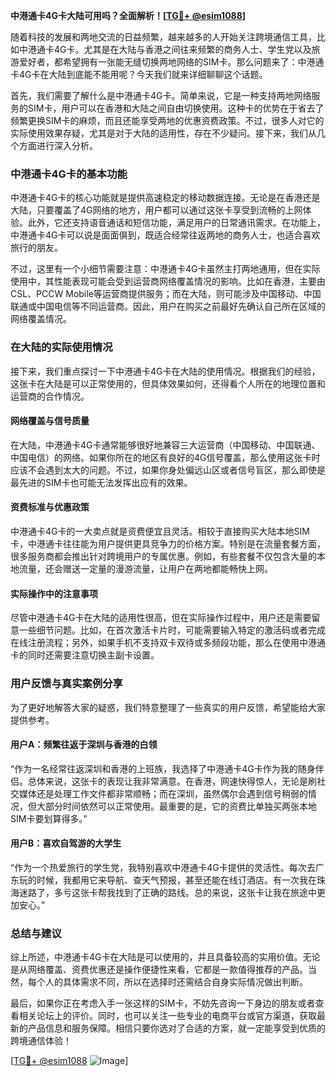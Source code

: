 **中港通卡4G卡大陆可用吗？全面解析！[[TG💪+ @esim1088](https://t.me/s/esim1088)]**

随着科技的发展和两地交流的日益频繁，越来越多的人开始关注跨境通信工具，比如中港通卡4G卡。尤其是在大陆与香港之间往来频繁的商务人士、学生党以及旅游爱好者，都希望拥有一张能无缝切换两地网络的SIM卡。那么问题来了：中港通卡4G卡在大陆到底能不能用呢？今天我们就来详细聊聊这个话题。

首先，我们需要了解什么是中港通卡4G卡。简单来说，它是一种支持两地网络服务的SIM卡，用户可以在香港和大陆之间自由切换使用。这种卡的优势在于省去了频繁更换SIM卡的麻烦，而且还能享受两地的优惠资费政策。不过，很多人对它的实际使用效果存疑，尤其是对于大陆的适用性，存在不少疑问。接下来，我们从几个方面进行深入分析。

### 中港通卡4G卡的基本功能

中港通卡4G卡的核心功能就是提供高速稳定的移动数据连接。无论是在香港还是大陆，只要覆盖了4G网络的地方，用户都可以通过这张卡享受到流畅的上网体验。此外，它还支持语音通话和短信功能，满足用户的日常通讯需求。在功能上，中港通卡4G卡可以说是面面俱到，既适合经常往返两地的商务人士，也适合喜欢旅行的朋友。

不过，这里有一个小细节需要注意：中港通卡4G卡虽然主打两地通用，但在实际使用中，其性能表现可能会受到运营商网络覆盖情况的影响。比如在香港，主要由CSL、PCCW Mobile等运营商提供服务；而在大陆，则可能涉及中国移动、中国联通或中国电信等不同运营商。因此，用户在购买之前最好先确认自己所在区域的网络覆盖情况。

### 在大陆的实际使用情况

接下来，我们重点探讨一下中港通卡4G卡在大陆的使用情况。根据我们的经验，这张卡在大陆是可以正常使用的，但具体效果如何，还得看个人所在的地理位置和运营商的合作情况。

#### 网络覆盖与信号质量

在大陆，中港通卡4G卡通常能够很好地兼容三大运营商（中国移动、中国联通、中国电信）的网络。如果你所在的地区有良好的4G信号覆盖，那么使用这张卡时应该不会遇到太大的问题。不过，如果你身处偏远山区或者信号盲区，那么即使是最先进的SIM卡也可能无法发挥出应有的效果。

#### 资费标准与优惠政策

中港通卡4G卡的一大卖点就是资费便宜且灵活。相较于直接购买大陆本地SIM卡，中港通卡往往能为用户提供更具竞争力的价格方案。特别是在流量套餐方面，很多服务商都会推出针对跨境用户的专属优惠。例如，有些套餐不仅包含大量的本地流量，还会赠送一定量的漫游流量，让用户在两地都能畅快上网。

#### 实际操作中的注意事项

尽管中港通卡4G卡在大陆的适用性很高，但在实际操作过程中，用户还是需要留意一些细节问题。比如，在首次激活卡片时，可能需要输入特定的激活码或者完成在线注册流程；另外，如果手机不支持双卡双待或多频段功能，那么在使用中港通卡的同时还需要注意切换主副卡设置。

### 用户反馈与真实案例分享

为了更好地解答大家的疑惑，我们特意整理了一些真实的用户反馈，希望能给大家提供参考。

#### 用户A：频繁往返于深圳与香港的白领

“作为一名经常往返深圳和香港的上班族，我选择了中港通卡4G卡作为我的随身伴侣。总体来说，这张卡的表现让我非常满意。在香港，网速快得惊人，无论是刷社交媒体还是处理工作文件都非常顺畅；而在深圳，虽然偶尔会遇到信号稍弱的情况，但大部分时间依然可以正常使用。最重要的是，它的资费比单独买两张本地SIM卡要划算得多。”

#### 用户B：喜欢自驾游的大学生

“作为一个热爱旅行的学生党，我特别喜欢中港通卡4G卡提供的灵活性。每次去广东玩的时候，我都用它来导航、查天气预报，甚至还能在线订酒店。有一次我在珠海迷路了，多亏这张卡帮我找到了正确的路线。总的来说，这张卡让我在旅途中更加安心。”

### 总结与建议

综上所述，中港通卡4G卡在大陆是可以使用的，并且具备较高的实用价值。无论是从网络覆盖、资费优惠还是操作便捷性来看，它都是一款值得推荐的产品。当然，每个人的具体需求不同，所以在选择时还需结合自身实际情况做出判断。

最后，如果你正在考虑入手一张这样的SIM卡，不妨先咨询一下身边的朋友或者查看相关论坛上的评价。同时，也可以关注一些专业的电商平台或官方渠道，获取最新的产品信息和服务保障。相信只要你选对了合适的方案，就一定能享受到优质的跨境通信体验！

[[TG💪+ @esim1088](https://t.me/s/esim1088) ![Image](https://i.postimg.cc/4NQfJmqS/Snipaste-2025-05-13-00-14-12.png)]